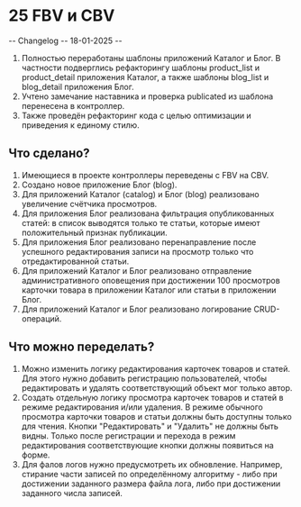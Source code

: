 # 25 FBV и CBV

-- Changelog -- 18-01-2025 --
1. Полностью переработаны шаблоны приложений Каталог и Блог. В частности подверглись рефакторингу шаблоны product_list
и product_detail приложения Каталог, а также шаблоны blog_list и blog_detail приложения Блог.
2. Учтено замечание наставника и проверка publicated из шаблона перенесена в контроллер.
3. Также проведён рефакторинг кода с целью оптимизации и приведения к единому стилю.


## Что сделано?
1.  Имеющиеся в проекте контроллеры переведены с FBV на CBV.
2. Создано новое приложение Блог (blog).
3. Для приложений Каталог (catalog) и Блог (blog) реализовано увеличение счётчика просмотров.
4. Для приложения Блог реализована фильтрация опубликованных статей: в список выводятся только те статьи, которые 
имеют положительный признак публикации.
5. Для приложения Блог реализовано перенаправление после успешного редактирования записи на просмотр только что 
отредактированной статьи.
6. Для приложений Каталог и Блог реализовано отправление административного оповещения при достижении 100 просмотров 
карточки товара в приложении Каталог или статьи в приложении Блог.
7. Для приложений Каталог и Блог реализовано логирование CRUD-операций.

## Что можно переделать?
1. Можно изменить логику редактирования карточек товаров и статей. Для этого нужно добавить регистрацию пользователей,
чтобы редактировать и удалять соответствующий объект мог только автор.
2. Создать отдельную логику просмотра карточек товаров и статей в режиме редактирования и/или удаления. В режиме
обычного просмотра карточки товаров и статьи должны быть доступны только для чтения. Кнопки "Редактировать" и "Удалить"
не должны быть видны. Только после регистрации и перехода в режим редактирования соответствующие кнопки должны 
появиться на форме.
3. Для фалов логов нужно предусмотреть их обновление. Например, стирание части записей по определённому алгоритму - 
либо при достижении заданного размера файла лога, либо при достижении заданного числа записей.
